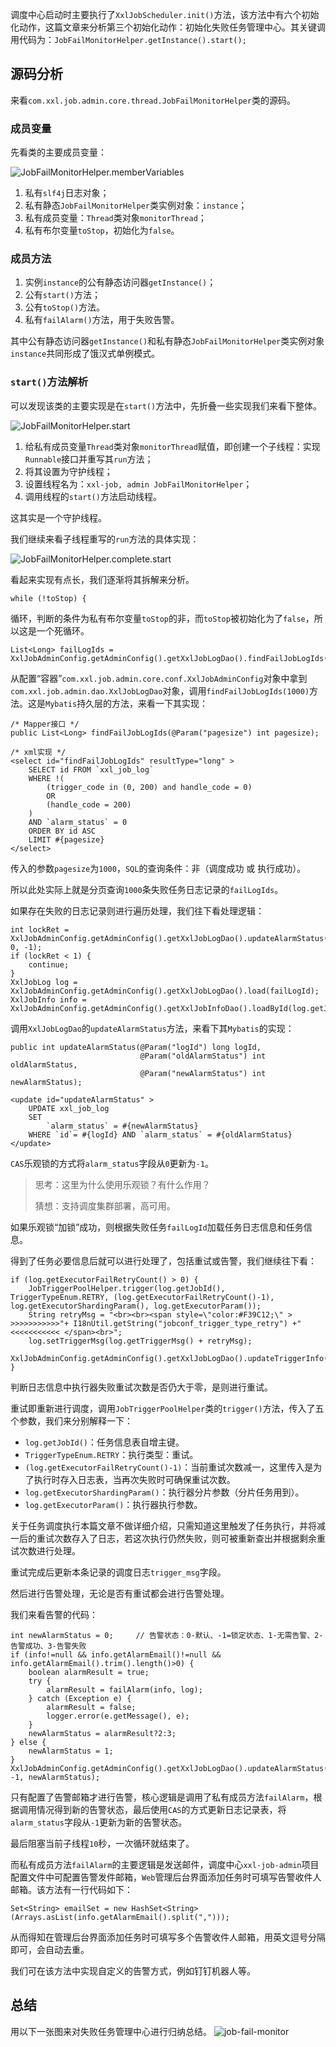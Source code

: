 调度中心启动时主要执行了`XxlJobScheduler.init()`方法，该方法中有六个初始化动作，这篇文章来分析第三个初始化动作：初始化失败任务管理中心。其关键调用代码为：`JobFailMonitorHelper.getInstance().start();`

## 源码分析
来看`com.xxl.job.admin.core.thread.JobFailMonitorHelper`类的源码。

### 成员变量
先看类的主要成员变量：

![JobFailMonitorHelper.memberVariables](https://cdn.jsdelivr.net/gh/sunchaser-lilu/sunchaser-cdn@master/images/xxl-job/JobFailMonitorHelper.memberVariables.png)

1. 私有`slf4j`日志对象；
2. 私有静态`JobFailMonitorHelper`类实例对象：`instance`；
3. 私有成员变量：`Thread`类对象`monitorThread`；
4. 私有布尔变量`toStop`，初始化为`false`。

### 成员方法
1. 实例`instance`的公有静态访问器`getInstance()`；
2. 公有`start()`方法；
3. 公有`toStop()`方法。
4. 私有`failAlarm()`方法，用于失败告警。

其中公有静态访问器`getInstance()`和私有静态`JobFailMonitorHelper`类实例对象`instance`共同形成了饿汉式单例模式。

### `start()`方法解析
可以发现该类的主要实现是在`start()`方法中，先折叠一些实现我们来看下整体。

![JobFailMonitorHelper.start](https://cdn.jsdelivr.net/gh/sunchaser-lilu/sunchaser-cdn@master/images/xxl-job/JobFailMonitorHelper.start.png)

1. 给私有成员变量`Thread`类对象`monitorThread`赋值，即创建一个子线程：实现`Runnable`接口并重写其`run`方法；
2. 将其设置为守护线程；
3. 设置线程名为：`xxl-job, admin JobFailMonitorHelper`；
4. 调用线程的`start()`方法启动线程。

这其实是一个守护线程。

我们继续来看子线程重写的`run`方法的具体实现：

![JobFailMonitorHelper.complete.start](https://cdn.jsdelivr.net/gh/sunchaser-lilu/sunchaser-cdn@master/images/xxl-job/JobFailMonitorHelper.complete.start.png)

看起来实现有点长，我们逐渐将其拆解来分析。

```
while (!toStop) {
```

循环，判断的条件为私有布尔变量`toStop`的非，而`toStop`被初始化为了`false`，所以这是一个死循环。

```
List<Long> failLogIds = XxlJobAdminConfig.getAdminConfig().getXxlJobLogDao().findFailJobLogIds(1000);
```

从配置“容器”`com.xxl.job.admin.core.conf.XxlJobAdminConfig`对象中拿到`com.xxl.job.admin.dao.XxlJobLogDao`对象，调用`findFailJobLogIds(1000)`方法。这是`Mybatis`持久层的方法，来看一下其实现：

```
/* Mapper接口 */
public List<Long> findFailJobLogIds(@Param("pagesize") int pagesize);

/* xml实现 */
<select id="findFailJobLogIds" resultType="long" >
	SELECT id FROM `xxl_job_log`
	WHERE !(
		(trigger_code in (0, 200) and handle_code = 0)
		OR
		(handle_code = 200)
	)
	AND `alarm_status` = 0
	ORDER BY id ASC
	LIMIT #{pagesize}
</select>
```

传入的参数`pagesize`为`1000`，`SQL`的查询条件：非（调度成功 或 执行成功）。

所以此处实际上就是分页查询`1000`条失败任务日志记录的`failLogIds`。

如果存在失败的日志记录则进行遍历处理，我们往下看处理逻辑：

```
int lockRet = XxlJobAdminConfig.getAdminConfig().getXxlJobLogDao().updateAlarmStatus(failLogId, 0, -1);
if (lockRet < 1) {
    continue;
}
XxlJobLog log = XxlJobAdminConfig.getAdminConfig().getXxlJobLogDao().load(failLogId);
XxlJobInfo info = XxlJobAdminConfig.getAdminConfig().getXxlJobInfoDao().loadById(log.getJobId());
```

调用`XxlJobLogDao`的`updateAlarmStatus`方法，来看下其`Mybatis`的实现：

```
public int updateAlarmStatus(@Param("logId") long logId,
							 @Param("oldAlarmStatus") int oldAlarmStatus,
							 @Param("newAlarmStatus") int newAlarmStatus);

<update id="updateAlarmStatus" >
    UPDATE xxl_job_log
    SET
        `alarm_status` = #{newAlarmStatus}
    WHERE `id`= #{logId} AND `alarm_status` = #{oldAlarmStatus}
</update>
```

`CAS`乐观锁的方式将`alarm_status`字段从`0`更新为`-1`。

> 思考：这里为什么使用乐观锁？有什么作用？
>
> 猜想：支持调度集群部署，高可用。

如果乐观锁“加锁”成功，则根据失败任务`failLogId`加载任务日志信息和任务信息。

得到了任务必要信息后就可以进行处理了，包括重试或告警，我们继续往下看：

```
if (log.getExecutorFailRetryCount() > 0) {
    JobTriggerPoolHelper.trigger(log.getJobId(), TriggerTypeEnum.RETRY, (log.getExecutorFailRetryCount()-1), log.getExecutorShardingParam(), log.getExecutorParam());
	String retryMsg = "<br><br><span style=\"color:#F39C12;\" > >>>>>>>>>>>"+ I18nUtil.getString("jobconf_trigger_type_retry") +"<<<<<<<<<<< </span><br>";
	log.setTriggerMsg(log.getTriggerMsg() + retryMsg);
	XxlJobAdminConfig.getAdminConfig().getXxlJobLogDao().updateTriggerInfo(log);
}
```

判断日志信息中执行器失败重试次数是否仍大于零，是则进行重试。

重试即重新进行调度，调用`JobTriggerPoolHelper`类的`trigger()`方法，传入了五个参数，我们来分别解释一下：
- `log.getJobId()`：任务信息表自增主键。
- `TriggerTypeEnum.RETRY`：执行类型：重试。
- `(log.getExecutorFailRetryCount()-1)`：当前重试次数减一，这里传入是为了执行时存入日志表，当再次失败时可确保重试次数。
- `log.getExecutorShardingParam()`：执行器分片参数（分片任务用到）。
- `log.getExecutorParam()`：执行器执行参数。

关于任务调度执行本篇文章不做详细介绍，只需知道这里触发了任务执行，并将减一后的重试次数存入了日志，若这次执行仍然失败，则可被重新查出并根据剩余重试次数进行处理。

重试完成后更新本条记录的调度日志`trigger_msg`字段。

然后进行告警处理，无论是否有重试都会进行告警处理。

我们来看告警的代码：

```
int newAlarmStatus = 0;		// 告警状态：0-默认、-1=锁定状态、1-无需告警、2-告警成功、3-告警失败
if (info!=null && info.getAlarmEmail()!=null && info.getAlarmEmail().trim().length()>0) {
    boolean alarmResult = true;
    try {
        alarmResult = failAlarm(info, log);
    } catch (Exception e) {
        alarmResult = false;
        logger.error(e.getMessage(), e);
    }
    newAlarmStatus = alarmResult?2:3;
} else {
    newAlarmStatus = 1;
}
XxlJobAdminConfig.getAdminConfig().getXxlJobLogDao().updateAlarmStatus(failLogId, -1, newAlarmStatus);
```

只有配置了告警邮箱才进行告警，核心逻辑是调用了私有成员方法`failAlarm`，根据调用情况得到新的告警状态，最后使用`CAS`的方式更新日志记录表，将`alarm_status`字段从`-1`更新为新的告警状态。

最后阻塞当前子线程`10`秒，一次循环就结束了。

而私有成员方法`failAlarm`的主要逻辑是发送邮件，调度中心`xxl-job-admin`项目配置文件中可配置告警发件邮箱，`Web`管理后台界面添加任务时可填写告警收件人邮箱。该方法有一行代码如下：

```
Set<String> emailSet = new HashSet<String>(Arrays.asList(info.getAlarmEmail().split(",")));
```

从而得知在管理后台界面添加任务时可填写多个告警收件人邮箱，用英文逗号分隔即可，会自动去重。

我们可在该方法中实现自定义的告警方式，例如钉钉机器人等。

## 总结
用以下一张图来对失败任务管理中心进行归纳总结。
![job-fail-monitor](https://cdn.jsdelivr.net/gh/sunchaser-lilu/sunchaser-cdn@master/images/xxl-job/job-fail-monitor.png)